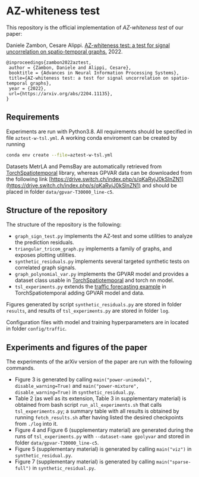 # AZ-whiteness test

This repository is the official implementation of _AZ-whiteness test_ of our paper:   

Daniele Zambon, Cesare Alippi. [AZ-whiteness test: a test for signal uncorrelation on spatio-temporal graphs.](https://arxiv.org/abs/2204.11135) 2022.

```
@inproceedings{zambon2022aztest,
 author = {Zambon, Daniele and Alippi, Cesare},
 booktitle = {Advances in Neural Information Processing Systems},
 title={AZ-whiteness test: a test for signal uncorrelation on spatio-temporal graphs},
 year = {2022},
 url={https://arxiv.org/abs/2204.11135},
}
```

## Requirements

Experiments are run with Python3.8. All requirements should be specified in file `aztest-w-tsl.yml`. A working conda enviroment can be created by running
```bash
conda env create --file=aztest-w-tsl.yml
```

Datasets MetrLA and PemsBay are automatically retrieved from 
[TorchSpatiotemporal](https://github.com/TorchSpatiotemporal/tsl) library, 
whereas GPVAR data can be downloaded from the following link
[https://drive.switch.ch/index.php/s/qKaRyjJ0kSlnZN1](https://drive.switch.ch/index.php/s/qKaRyjJ0kSlnZN1)
and should be placed in folder `data/gpvar-T30000_line-c5`.


## Structure of the repository 

The structure of the repository is the following:

- `graph_sign_test.py` implements the AZ-test and some utilities to analyze the prediction residuals.
- `triangular_tricom_graph.py` implements a family of graphs, and exposes plotting utilities.
- `synthetic_residuals.py` implements several targeted synthetic tests on correlated graph signals.
- `graph_polynomial_var.py` implements the GPVAR model and provides a dataset class usable in [TorchSpatiotemporal](https://github.com/TorchSpatiotemporal/tsl) and torch nn model.
- `tsl_experiments.py` extends the [traffic forecasting example](https://github.com/TorchSpatiotemporal/tsl/blob/main/examples/prediction/run_traffic.py) in TorchSpatiotemporal adding GPVAR model and data.

Figures generated by script `synthetic_residuals.py` are stored in folder `results`, and results of `tsl_experiments.py` are stored in folder `log`.

Configuration files with model and training hyperparameters are in located in folder `config/traffic`.


## Experiments and figures of the paper

The experiments of the arXiv version of the paper are run with the following commands.

- Figure 3 is generated by calling `main("power-unimodal", disable_warning=True)` and `main("power-mixture", disable_warning=True)` in `synthetic_residual.py`.
- Table 2 (as well as its extension, Table 3 in supplementary material) is obtained from bash script `run_all_experiments.sh` that calls `tsl_experiments.py`; a summary table with all results is obtained by running `fetch_results.sh` after having listed the desired checkpoints from `./log` into it.
- Figure 4 and Figure 6 (supplementary material) are generated during the runs of `tsl_experiments.py` with `--dataset-name gpolyvar` and stored in folder `data/gpvar-T30000_line-c5`.  
- Figure 5 (supplementary material) is generated by calling `main("viz")` in `synthetic_residual.py`.
- Figure 7 (supplementary material) is generated by calling `main("sparse-full")` in `synthetic_residual.py`.
